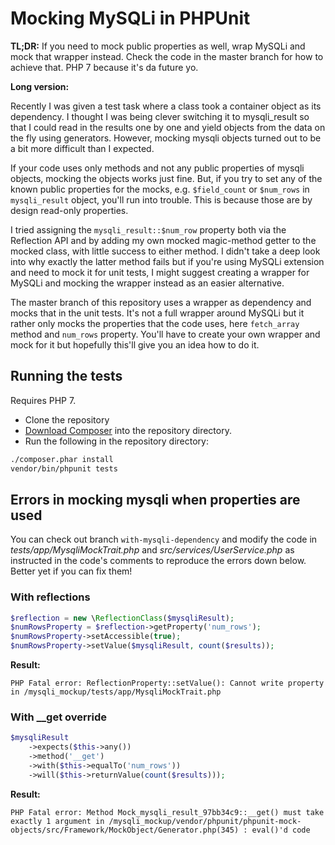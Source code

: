 # Mocking MySQLi in PHPUnit

**TL;DR:** If you need to mock public properties as well, wrap MySQLi and mock
that wrapper instead. Check the code in the master branch for how to achieve
that. PHP 7 because it's da future yo.

**Long version:**

Recently I was given a test task where a class took a container object as its
dependency. I thought I was being clever switching it to mysqli_result so that I
could read in the results one by one and yield objects from the data on the fly
using generators. However, mocking mysqli objects turned out to be a bit more
difficult than I expected.

If your code uses only methods and not any public properties of mysqli objects,
mocking the objects works just fine. But, if you try to set any of the known
public properties for the mocks, e.g. ```$field_count``` or ```$num_rows``` in
```mysqli_result``` object, you'll run into trouble. This is because those are
by design read-only properties.

I tried assigning the ```mysqli_result::$num_row``` property both via the
Reflection API and by adding my own mocked magic-method getter to the mocked
class, with little success to either method. I didn't take a deep look into why
exactly the latter method fails but if you're using MySQLi extension and need to
mock it for unit tests, I might suggest creating a wrapper for MySQLi and
mocking the wrapper instead as an easier alternative.

The master branch of this repository uses a wrapper as dependency and mocks that
in the unit tests. It's not a full wrapper around MySQLi but it rather only
mocks the properties that the code uses, here ```fetch_array``` method and
```num_rows``` property. You'll have to create your own wrapper and mock for it
but hopefully this'll give you an idea how to do it.

## Running the tests

Requires PHP 7.

- Clone the repository
- [Download Composer](https://getcomposer.org/download/) into the repository
  directory.
- Run the following in the repository directory:

```sh
./composer.phar install
vendor/bin/phpunit tests
```

## Errors in mocking mysqli when properties are used

You can check out branch ```with-mysqli-dependency``` and modify the code in
*tests/app/MysqliMockTrait.php* and *src/services/UserService.php* as instructed
in the code's comments to reproduce the errors down below. Better yet if you can
fix them!

### With reflections

```php
$reflection = new \ReflectionClass($mysqliResult);
$numRowsProperty = $reflection->getProperty('num_rows');
$numRowsProperty->setAccessible(true);
$numRowsProperty->setValue($mysqliResult, count($results));
```

**Result:**

```PHP Fatal error: ReflectionProperty::setValue(): Cannot write property in /mysqli_mockup/tests/app/MysqliMockTrait.php```

### With __get override

```php
$mysqliResult
    ->expects($this->any())
    ->method('__get')
    ->with($this->equalTo('num_rows'))
    ->will($this->returnValue(count($results)));
```

**Result:**

```PHP Fatal error: Method Mock_mysqli_result_97bb34c9::__get() must take exactly 1 argument in /mysqli_mockup/vendor/phpunit/phpunit-mock-objects/src/Framework/MockObject/Generator.php(345) : eval()'d code```
